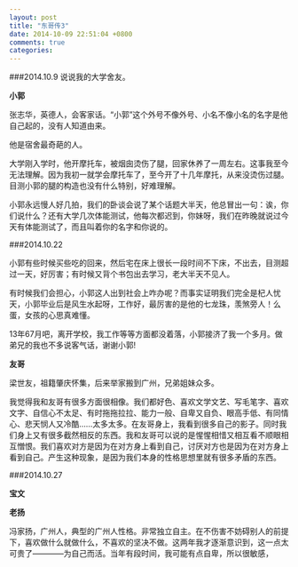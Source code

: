```yaml
---
layout: post
title: "东哥传3"
date: 2014-10-09 22:51:04 +0800
comments: true
categories: 
---
```

###2014.10.9
说说我的大学舍友。  

**小郭**  

张志华，英德人，会客家话。“小郭”这个外号不像外号、小名不像小名的名字是他自己起的，没有人知道由来。  

他是宿舍最奇葩的人。  

大学刚入学时，他开摩托车，被烟囱烫伤了腿，回家休养了一周左右。这事我至今无法理解。因为我初一就学会摩托车了，至今开了十几年摩托，从来没烫伤过腿。目测小郭的腿的构造也没有什么特别，好难理解。  

小郭永远慢人好几拍，我们的卧谈会说了某个话题大半天，他总冒出一句：诶，你们说什么？还有大学几次体能测试，他每次都迟到，你妹呀，我们在昨晚就说过今天有体能测试了，而且叫着你的名字和你说的。  

###2014.10.22

小郭有些时候买些吃的回来，然后宅在床上很长一段时间不下床，不出去，目测超过一天，好厉害；有时候又背个书包出去学习，老大半天不见人。  

有时候我们会担心，小郭这人出到社会上咋办呢？而事实证明我们完全是杞人忧天，小郭毕业后是风生水起呀，工作好，最厉害的是他的七龙珠，羡煞旁人！么蛋，女孩的心思真难懂。  

13年67月吧，离开学校，我工作等等方面都没着落，小郭接济了我一个多月。做弟兄的我也不多说客气话，谢谢小郭!  

**友哥**  

梁世友，祖籍肇庆怀集，后来举家搬到广州，兄弟姐妹众多。  

我觉得我和友哥有很多方面很相像。我们都好色、喜欢文学文艺、写毛笔字、喜欢文字、自信心不太足、有时拖拖拉拉、能力一般、自卑又自负、眼高手低、有同情心、悲天悯人又冷酷……太多太多。在友哥身上，我看到很多自己的影子。同时我们身上又有很多截然相反的东西。我和友哥可以说的是惺惺相惜又相互看不顺眼相互憎恨。我们喜欢对方是因为在对方身上看到自己，讨厌对方也是因为在对方身上看到自己。产生这种现象，是因为我们本身的性格思想里就有很多矛盾的东西。

###2014.10.27

**宝文**

**老扬**

冯家扬，广州人，典型的广州人性格。非常独立自主。在不伤害不妨碍别人的前提下，喜欢做什么就做什么，不喜欢的坚决不做。这两年我才逐渐意识到，这一点太可贵了————为自己而活。当年有段时间，我可能有点自卑，所以很敏感，
